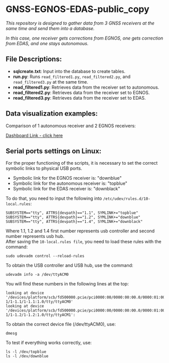 # GNSS-EGNOS-EDAS-public_copy

*This repository is designed to gather data from 3 GNSS receivers at the same time and send them into a database.*  

*In this case, one receiver gets corrections from EGNOS, one gets correction from EDAS, and one stays autonomous.*


## File Descriptions:

- **sqlcreate.txt**: Input into the database to create tables.
- **run.py**: Runs `read_filtered1.py`, `read_filtered2.py`, and `read_filtered3.py` at the same time.
- **read_filtered1.py**: Retrieves data from the receiver set to autonomous.
- **read_filtered2.py**: Retrieves data from the receiver set to EGNOS.
- **read_filtered3.py**: Retrieves data from the receiver set to EDAS.


## Data visualization examples:

Comparison of 1 autonomous receiver and 2 EGNOS receivers:

[Dashboard Link - click here](https://snapshots.raintank.io/dashboard/snapshot/9vRxlHoB1VrEqLvYHcUIohfBoKkNbfC7?orgId=2)


## Serial ports settings on Linux:

For the proper functioning of the scripts, it is necessary to set the correct symbolic links to physical USB ports.

- Symbolic link for the EGNOS receiver is: "downblue"
- Symbolic link for the autonomous receiver is: "topblue"
- Symbolic link for the EDAS receiver is: "downblack"

To do that, you need to input the following into `/etc/udev/rules.d/10-local.rules`:

```
SUBSYSTEM=="tty", ATTRS{devpath}=="1.1", SYMLINK+="topblue" 
SUBSYSTEM=="tty", ATTRS{devpath}=="1.2", SYMLINK+="downblue"
SUBSYSTEM=="tty", ATTRS{devpath}=="1.4", SYMLINK+="downblack"
```

Where 1.1, 1.2 and 1.4 first number represents usb controller and second number represents  usb hub.<br>
After saving the `10-local.rules file`, you need to load these rules with the command:
```
sudo udevadm control --reload-rules
```
To obtain the USB controller and USB hub, use the command:
```
udevadm info -a /dev/ttyACM0
```
You will find these numbers in the following lines at the top:
```
looking at device '/devices/platform/scb/fd500000.pcie/pci0000:00/0000:00:00.0/0000:01:00.0/usb1/1-1/1-1.1/1-1.1:1.0/tty/ttyACM0'
looking at device '/devices/platform/scb/fd500000.pcie/pci0000:00/0000:00:00.0/0000:01:00.0/usb1/1-1/1-1.2/1-1.2:1.0/tty/ttyACM1':
```
To obtain the correct device file (/dev/ttyACM0), use:
```
dmesg
```
To test if everything works correctly, use:
```
ls -l /dev/topblue
ls -l /dev/downblue
```
